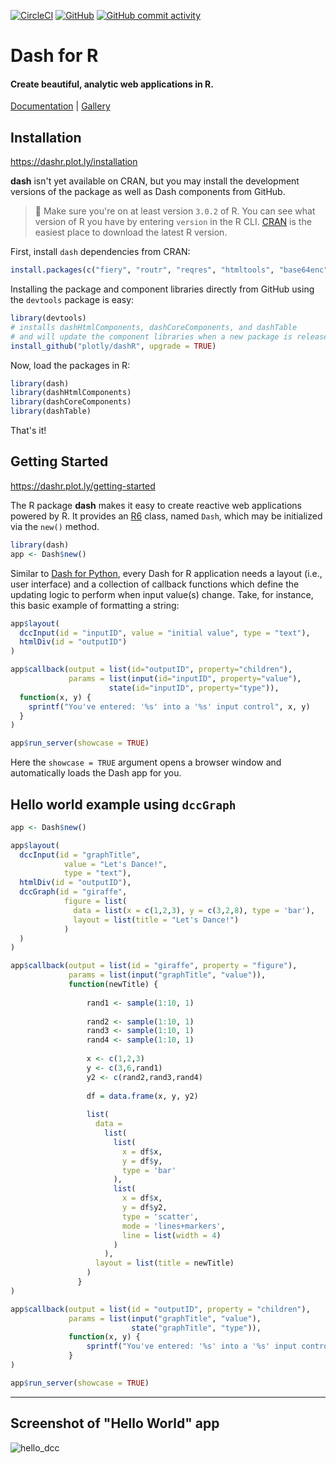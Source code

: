 [![CircleCI](https://circleci.com/gh/plotly/dashR/tree/dev.svg?style=svg)](https://circleci.com/gh/plotly/dashR/tree/dev)
[![GitHub](https://img.shields.io/github/license/plotly/dashR.svg?color=dark-green)](https://github.com/plotly/dashR/blob/master/LICENSE)
[![GitHub commit activity](https://img.shields.io/github/commit-activity/y/plotly/dashR.svg?color=dark-green)](https://github.com/plotly/dashR/graphs/contributors)

# Dash for R

#### Create beautiful, analytic web applications in R.

[Documentation](https://dashr.plot.ly/) | [Gallery](https://dash-gallery.plotly.host/Portal/) 

## Installation

https://dashr.plot.ly/installation

**dash** isn't yet available on CRAN, but you may install the development versions of the package as well as Dash components from GitHub.

> 🛑 Make sure you're on at least version `3.0.2` of R. You can see what version of R you have by entering `version` in the R CLI. [CRAN](https://cran.r-project.org/bin/) is the easiest place to download the latest R version.

First, install `dash` dependencies from CRAN:
```r
install.packages(c("fiery", "routr", "reqres", "htmltools", "base64enc", "plotly", "mime", "crayon", "devtools"))
```

Installing the package and component libraries directly from GitHub using the `devtools` package is easy:

```r
library(devtools)
# installs dashHtmlComponents, dashCoreComponents, and dashTable
# and will update the component libraries when a new package is released
install_github("plotly/dashR", upgrade = TRUE)
```

Now, load the packages in R:

```r
library(dash)
library(dashHtmlComponents)
library(dashCoreComponents)
library(dashTable)
```

That's it!

## Getting Started

https://dashr.plot.ly/getting-started

The R package **dash** makes it easy to create reactive web applications powered by R. It provides an [R6](https://cran.r-project.org/web/packages/R6/index.html) class, named `Dash`, which may be initialized via the `new()` method.


```r
library(dash)
app <- Dash$new()
```

Similar to [Dash for Python](https://github.com/plotly/dash), every Dash for R application needs a layout (i.e., user interface) and a collection of callback functions which define the updating logic to perform when input value(s) change. Take, for instance, this basic example of formatting a string:

```r
app$layout(
  dccInput(id = "inputID", value = "initial value", type = "text"),
  htmlDiv(id = "outputID")
)

app$callback(output = list(id="outputID", property="children"), 
             params = list(input(id="inputID", property="value"),
                      state(id="inputID", property="type")), 
  function(x, y) {
    sprintf("You've entered: '%s' into a '%s' input control", x, y)
  }
)

app$run_server(showcase = TRUE)
```

Here the `showcase = TRUE` argument opens a browser window and automatically loads the Dash app for you.

## Hello world example using `dccGraph`

```r
app <- Dash$new()

app$layout(
  dccInput(id = "graphTitle", 
            value = "Let's Dance!", 
            type = "text"),
  htmlDiv(id = "outputID"),
  dccGraph(id = "giraffe",
            figure = list(
              data = list(x = c(1,2,3), y = c(3,2,8), type = 'bar'),
              layout = list(title = "Let's Dance!")
            )
  )
)

app$callback(output = list(id = "giraffe", property = "figure"), 
             params = list(input("graphTitle", "value")),     
             function(newTitle) {
                 
                 rand1 <- sample(1:10, 1)
                 
                 rand2 <- sample(1:10, 1)
                 rand3 <- sample(1:10, 1)
                 rand4 <- sample(1:10, 1)
                 
                 x <- c(1,2,3)
                 y <- c(3,6,rand1)
                 y2 <- c(rand2,rand3,rand4)
                 
                 df = data.frame(x, y, y2)
                 
                 list(
                   data = 
                     list(            
                       list(
                         x = df$x, 
                         y = df$y, 
                         type = 'bar'
                       ),
                       list(
                         x = df$x, 
                         y = df$y2, 
                         type = 'scatter',
                         mode = 'lines+markers',
                         line = list(width = 4)
                       )                
                     ),
                   layout = list(title = newTitle)
                 )
               }
)

app$callback(output = list(id = "outputID", property = "children"), 
             params = list(input("graphTitle", "value"),
                           state("graphTitle", "type")), 
             function(x, y) {
                 sprintf("You've entered: '%s' into a '%s' input control", x, y)
             }
)

app$run_server(showcase = TRUE)
```

---

## Screenshot of "Hello World" app

![hello_dcc](https://user-images.githubusercontent.com/9809798/55428329-df18be80-5556-11e9-8d21-c55250621cd6.gif)
